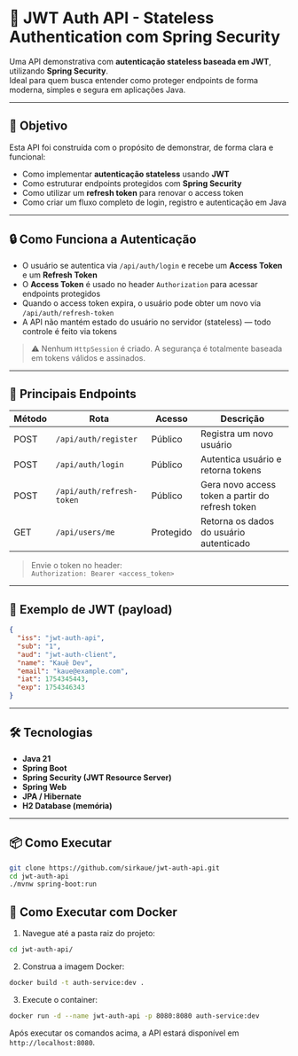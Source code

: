# 🔐 JWT Auth API - Stateless Authentication com Spring Security

Uma API demonstrativa com **autenticação stateless baseada em JWT**, utilizando **Spring Security**.  
Ideal para quem busca entender como proteger endpoints de forma moderna, simples e segura em aplicações Java.

---

## 🎯 Objetivo

Esta API foi construída com o propósito de demonstrar, de forma clara e funcional:

- Como implementar **autenticação stateless** usando **JWT**
- Como estruturar endpoints protegidos com **Spring Security**
- Como utilizar um **refresh token** para renovar o access token
- Como criar um fluxo completo de login, registro e autenticação em Java

---

## 🔒 Como Funciona a Autenticação

- O usuário se autentica via `/api/auth/login` e recebe um **Access Token** e um **Refresh Token**
- O **Access Token** é usado no header `Authorization` para acessar endpoints protegidos
- Quando o access token expira, o usuário pode obter um novo via `/api/auth/refresh-token`
- A API não mantém estado do usuário no servidor (stateless) — todo controle é feito via tokens

> ⚠️ Nenhum `HttpSession` é criado. A segurança é totalmente baseada em tokens válidos e assinados.

---

## 🔐 Principais Endpoints

| Método | Rota                        | Acesso     | Descrição                                         |
|--------|-----------------------------|------------|--------------------------------------------------|
| POST   | `/api/auth/register`        | Público    | Registra um novo usuário                         |
| POST   | `/api/auth/login`           | Público    | Autentica usuário e retorna tokens               |
| POST   | `/api/auth/refresh-token`   | Público    | Gera novo access token a partir do refresh token |
| GET    | `/api/users/me`             | Protegido  | Retorna os dados do usuário autenticado          |

> Envie o token no header:  
> `Authorization: Bearer <access_token>`

---

## 🧾 Exemplo de JWT (payload)

```json
{
  "iss": "jwt-auth-api",
  "sub": "1",
  "aud": "jwt-auth-client",
  "name": "Kauê Dev",
  "email": "kaue@example.com",
  "iat": 1754345443,
  "exp": 1754346343
}
```

---

## 🛠️ Tecnologias

- **Java 21**
- **Spring Boot**
- **Spring Security (JWT Resource Server)**
- **Spring Web**
- **JPA / Hibernate**
- **H2 Database (memória)**

---

## 📦 Como Executar

```bash
git clone https://github.com/sirkaue/jwt-auth-api.git
cd jwt-auth-api
./mvnw spring-boot:run
```

## 🐳 Como Executar com Docker


1. Navegue até a pasta raiz do projeto:

```sh
cd jwt-auth-api/
```

2. Construa a imagem Docker:

```sh
docker build -t auth-service:dev .
```

3. Execute o container:

```sh
docker run -d --name jwt-auth-api -p 8080:8080 auth-service:dev
```

Após executar os comandos acima, a API estará disponível em `http://localhost:8080`.
